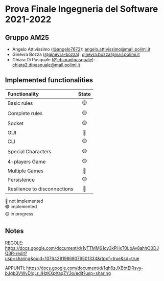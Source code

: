 # Prova Finale Ingegneria del Software 2021-2022
## Gruppo AM25

-   Angelo Attivissimo ([@angelo7672](https://github.com/angelo7672)): angelo.attivissimo@mail.polimi.it
-   Ginevra Bozza ([@ginevra-bozza](https://github.com/ginevra-bozza)): ginevra.bozza@mail.polimi.it
-   Chiara Di Pasquale ([@chiaradipasquale](https://github.com/chiaradipasquale)): chiara2.dipasquale@mail.polimi.it

## Implemented functionalities

| Functionality                |                      State                         |
|:-----------------------------|:--------------------------------------------------:|
| Basic rules                  | 🟡 |
| Complete rules               | 🟡 |
| Socket                       | 🟡 |
| GUI                          | 🔴 |
| CLI                          | 🟡 |
| Special Characters           | 🟡 |
| 4-players Game               | 🟡 |
| Multiple Games               | 🔴 |
| Persistence                  | 🟡 |
| Resilience to disconnections | 🔴 |


🔴 not implemented <br>
🟢 implemented <br>
🟡 in progress <br>



## Notes
REGOLE: https://docs.google.com/document/d/1yTTMM61cy3kPHxT0LbAv8ahhO0DJQ3R-/edit?usp=sharing&ouid=107642819868076501334&rtpof=true&sd=true

APPUNTI: https://docs.google.com/document/d/1qh6zJXBbtEIRsvy-bJgb3VWvDlqLr_IHzKXpXaqZY3o/edit?usp=sharing
